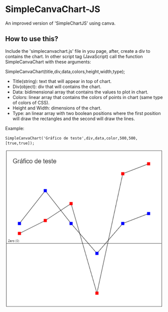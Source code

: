 # SimpleCanvaChart-JS
An improved version of 'SimpleChartJS' using canva.

## How to use this?

Include the 'simplecanvachart.js' file in you page, after, create a div to contains the chart. In other script tag (JavaScript) call the function SimpleCanvaChart with these arguments:

SimpleCanvaChart(title,div,data,colors,height,width,type);
- Title(string): text that will appear in top of chart.
- Div(object): div that will contains the chart.
- Data: bidimensional array that contains the values to plot in chart.
- Colors: linear array that contains the colors of points in chart (same type of colors of CSS).
- Height and Width: dimensions of the chart.
- Type: an linear array with two boolean positions where the first position will draw the rectangles and the second will draw the lines.

Example:
```
SimpleCanvaChart('Gráfico de teste',div,data,color,500,500,[true,true]);
```
![](https://github.com/manbomb/SimpleCanvaChart-JS/blob/master/prints.png)

